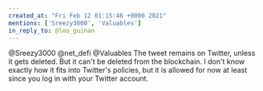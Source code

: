 ```yaml
---
created_at: "Fri Feb 12 01:15:46 +0000 2021"
mentions: ['Sreezy3000', 'Valuables']
in_reply_to: @leo_guinan
---
```


@Sreezy3000 @net_defi @Valuables The tweet remains on Twitter, unless it gets deleted. But it can't be deleted from the blockchain. I don't know exactly how it fits into Twitter's policies,  but it is allowed for now at least since you log in with your Twitter account.